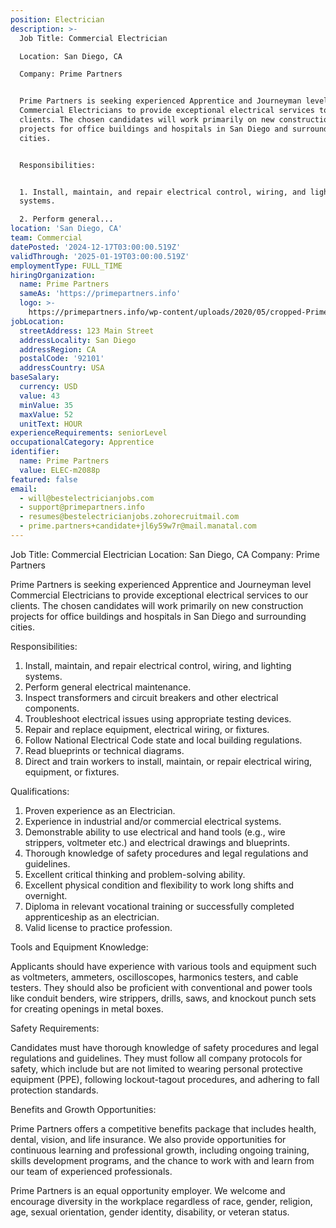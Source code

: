 ```yaml
---
position: Electrician
description: >-
  Job Title: Commercial Electrician

  Location: San Diego, CA

  Company: Prime Partners


  Prime Partners is seeking experienced Apprentice and Journeyman level
  Commercial Electricians to provide exceptional electrical services to our
  clients. The chosen candidates will work primarily on new construction
  projects for office buildings and hospitals in San Diego and surrounding
  cities.


  Responsibilities:


  1. Install, maintain, and repair electrical control, wiring, and lighting
  systems.

  2. Perform general...
location: 'San Diego, CA'
team: Commercial
datePosted: '2024-12-17T03:00:00.519Z'
validThrough: '2025-01-19T03:00:00.519Z'
employmentType: FULL_TIME
hiringOrganization:
  name: Prime Partners
  sameAs: 'https://primepartners.info'
  logo: >-
    https://primepartners.info/wp-content/uploads/2020/05/cropped-Prime-Partners-Logo-NO-BG-1-1.png
jobLocation:
  streetAddress: 123 Main Street
  addressLocality: San Diego
  addressRegion: CA
  postalCode: '92101'
  addressCountry: USA
baseSalary:
  currency: USD
  value: 43
  minValue: 35
  maxValue: 52
  unitText: HOUR
experienceRequirements: seniorLevel
occupationalCategory: Apprentice
identifier:
  name: Prime Partners
  value: ELEC-m2088p
featured: false
email:
  - will@bestelectricianjobs.com
  - support@primepartners.info
  - resumes@bestelectricianjobs.zohorecruitmail.com
  - prime.partners+candidate+jl6y59w7r@mail.manatal.com
---
```




Job Title: Commercial Electrician
Location: San Diego, CA
Company: Prime Partners

Prime Partners is seeking experienced Apprentice and Journeyman level Commercial Electricians to provide exceptional electrical services to our clients. The chosen candidates will work primarily on new construction projects for office buildings and hospitals in San Diego and surrounding cities.

Responsibilities:

1. Install, maintain, and repair electrical control, wiring, and lighting systems.
2. Perform general electrical maintenance.
3. Inspect transformers and circuit breakers and other electrical components.
4. Troubleshoot electrical issues using appropriate testing devices.
5. Repair and replace equipment, electrical wiring, or fixtures.
6. Follow National Electrical Code state and local building regulations.
7. Read blueprints or technical diagrams.
8. Direct and train workers to install, maintain, or repair electrical wiring, equipment, or fixtures.

Qualifications:

1. Proven experience as an Electrician.
2. Experience in industrial and/or commercial electrical systems.
3. Demonstrable ability to use electrical and hand tools (e.g., wire strippers, voltmeter etc.) and electrical drawings and blueprints.
4. Thorough knowledge of safety procedures and legal regulations and guidelines.
5. Excellent critical thinking and problem-solving ability.
6. Excellent physical condition and flexibility to work long shifts and overnight.
7. Diploma in relevant vocational training or successfully completed apprenticeship as an electrician.
8. Valid license to practice profession.

Tools and Equipment Knowledge:

Applicants should have experience with various tools and equipment such as voltmeters, ammeters, oscilloscopes, harmonics testers, and cable testers. They should also be proficient with conventional and power tools like conduit benders, wire strippers, drills, saws, and knockout punch sets for creating openings in metal boxes.

Safety Requirements:

Candidates must have thorough knowledge of safety procedures and legal regulations and guidelines. They must follow all company protocols for safety, which include but are not limited to wearing personal protective equipment (PPE), following lockout-tagout procedures, and adhering to fall protection standards.

Benefits and Growth Opportunities:

Prime Partners offers a competitive benefits package that includes health, dental, vision, and life insurance. We also provide opportunities for continuous learning and professional growth, including ongoing training, skills development programs, and the chance to work with and learn from our team of experienced professionals.

Prime Partners is an equal opportunity employer. We welcome and encourage diversity in the workplace regardless of race, gender, religion, age, sexual orientation, gender identity, disability, or veteran status.
